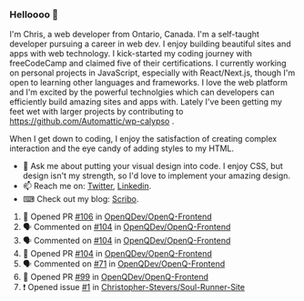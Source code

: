 ### Helloooo 👋

I'm Chris, a web developer from Ontario, Canada. I'm a self-taught developer pursuing a career in web dev. I enjoy building beautiful sites and apps with web technology.
I kick-started my coding journey with freeCodeCamp and claimed five of their certifications.  I currently working on personal projects in JavaScript, especially with React/Next.js, though I'm open to learning other languages and frameworks. I love the web platform and I'm excited by the powerful technolgies which can developers can efficiently build amazing sites and apps with. Lately I've been getting my feet wet with larger projects by contributing to https://github.com/Automattic/wp-calypso .

When I get down to coding, I enjoy the satisfaction of creating complex interaction and the eye candy of adding styles to my HTML. 

- 💬 Ask me about putting your visual design into code. I enjoy CSS, but design isn't my strength, so I'd love to implement your amazing design.
- 📫 Reach me on: [Twitter](https://twitter.com/Christo28120856), [Linkedin](https://www.linkedin.com/in/christopher-stevers-07b9a5204/).
- ⌨ Check out my blog: [Scribo](https://christopherstevers.cf).
<!--
**Christopher-Stevers/Christopher-Stevers** is a ✨ _special_ ✨ repository because its `README.md` (this file) appears on your GitHub profile.

Here are some ideas to get you started:

- 🔭 I’m currently working on ...
- 🌱 I’m currently learning ...
- 👯 I’m looking to collaborate on ...
- 🤔 I’m looking for help with ...
- 😄 Pronouns: ...
- ⚡ Fun fact: ...
-->

<!--START_SECTION:activity-->
1. 💪 Opened PR [#106](https://github.com/OpenQDev/OpenQ-Frontend/pull/106) in [OpenQDev/OpenQ-Frontend](https://github.com/OpenQDev/OpenQ-Frontend)
2. 🗣 Commented on [#104](https://github.com/OpenQDev/OpenQ-Frontend/issues/104) in [OpenQDev/OpenQ-Frontend](https://github.com/OpenQDev/OpenQ-Frontend)
3. 🗣 Commented on [#104](https://github.com/OpenQDev/OpenQ-Frontend/issues/104) in [OpenQDev/OpenQ-Frontend](https://github.com/OpenQDev/OpenQ-Frontend)
4. 💪 Opened PR [#104](https://github.com/OpenQDev/OpenQ-Frontend/pull/104) in [OpenQDev/OpenQ-Frontend](https://github.com/OpenQDev/OpenQ-Frontend)
5. 🗣 Commented on [#71](https://github.com/OpenQDev/OpenQ-Frontend/issues/71) in [OpenQDev/OpenQ-Frontend](https://github.com/OpenQDev/OpenQ-Frontend)
6. 💪 Opened PR [#99](https://github.com/OpenQDev/OpenQ-Frontend/pull/99) in [OpenQDev/OpenQ-Frontend](https://github.com/OpenQDev/OpenQ-Frontend)
7. ❗️ Opened issue [#1](https://github.com/Christopher-Stevers/Soul-Runner-Site/issues/1) in [Christopher-Stevers/Soul-Runner-Site](https://github.com/Christopher-Stevers/Soul-Runner-Site)
<!--END_SECTION:activity-->
